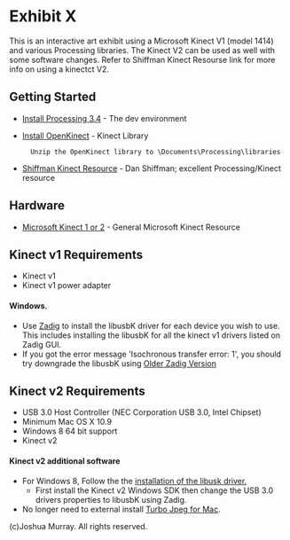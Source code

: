 # Exhibit X

This is an interactive art exhibit using a Microsoft Kinect V1 (model 1414) and various Processing libraries. The Kinect V2 can be used as well with some software changes. Refer to Shiffman Kinect Resourse link for more info on using a kinectct V2.
	
## Getting Started

* [Install Processing 3.4](https://processing.org/download) - The dev environment
* [Install OpenKinect](https://github.com/shiffman/OpenKinect-for-Processing) - Kinect Library

		Unzip the OpenKinect library to \Documents\Processing\libraries
* [Shiffman Kinect Resource](https://shiffman.net/p5/kinect/) - Dan Shiffman; excellent Processing/Kinect resource

## Hardware
* [Microsoft Kinect 1 or 2](https://developer.microsoft.com/en-us/windows/kinect) - General Microsoft Kinect Resource
## Kinect v1 Requirements
- Kinect v1
- Kinect v1 power adapter

#### Windows.

 - Use [Zadig](http://zadig.akeo.ie/) to install the libusbK driver for each device you wish to use. This includes installing the libusbK for all the kinect v1 drivers listed on Zadig GUI.
 - If you got the error message 'Isochronous transfer error: 1', you should try downgrade the libusbK using [Older Zadig Version](http://zadig.akeo.ie/downloads/zadig_2.0.1.exe)

## Kinect v2 Requirements

- USB 3.0 Host Controller (NEC Corporation USB 3.0, Intel Chipset)
- Minimum Mac OS X 10.9
- Windows 8 64 bit support
- Kinect v2
 
#### Kinect v2 additional software
- For Windows 8, Follow the the [installation of the libusk driver.](https://github.com/OpenKinect/libfreenect2#libusbk-driver)
  - First install the Kinect v2 Windows SDK then change the USB 3.0 drivers properties to libusbK using Zadig.
- No longer need to external install  [Turbo Jpeg for Mac](http://sourceforge.net/projects/libjpeg-turbo/). 
<!-- * [Windows Mini PC](https://www.newegg.com/Product/Product.aspx?Item=N82E16856164017&ignorebbr=1&nm_mc=KNC-GoogleAdwords-PC&cm_mmc=KNC-GoogleAdwords-PC-_-pla-_-Barebone+Systems+-+Mini+%2F+Booksize-_-N82E16856164017&gclid=Cj0KCQjw5NnbBRDaARIsAJP-YR__5IwZd6i4qqw7KZZVwvPBtXvHglpcWuZB6liRJ5UqBtGYuP203K8aAolKEALw_wcB&gclsrc=aw.ds) -TBD

* [Video Card](https://www.cdw.com/product/NVIDIA-Quadro-P400-graphics-card-Quadro-P400-2-GB/4790563?cm_cat=GoogleBase&cm_ite=4790563&cm_pla=NA-NA-LVO_VA&cm_ven=acquirgy&ef_id=WgOl-wAABIxL1Ej0:20180817235336:s&gclid=Cj0KCQjw5NnbBRDaARIsAJP-YR8RTDJnsLOacTS74mMiNSPvdz5w03bpW7gIfCl-qcAm5U3J5aZvAcUaAmeqEALw_wcB&s_kwcid=AL!4223!3!250795577190!!!g!341625912417!) - TBD
* [Projector](https://www.bestbuy.com/site/miroir-element-dlp-projector-black/5987900.p?skuId=5987900&cmp=RMX&extStoreId=863&ref=212&loc=1&gclid=Cj0KCQjw5NnbBRDaARIsAJP-YR_T8aKKvdyoKOb9-QsgCYmAtOPFgMaRQTtuIlKMxUTVe1SLRS8267caApAHEALw_wcB&gclsrc=aw.ds) - TBD
 -->
(c)Joshua Murray. All rights reserved. 